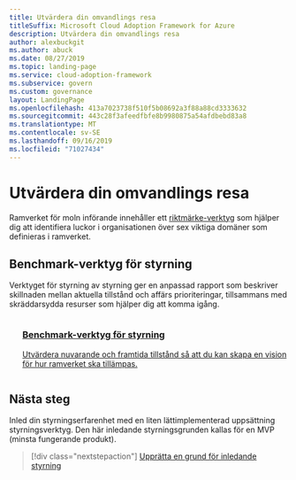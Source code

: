 ```yaml
---
title: Utvärdera din omvandlings resa
titleSuffix: Microsoft Cloud Adoption Framework for Azure
description: Utvärdera din omvandlings resa
author: alexbuckgit
ms.author: abuck
ms.date: 08/27/2019
ms.topic: landing-page
ms.service: cloud-adoption-framework
ms.subservice: govern
ms.custom: governance
layout: LandingPage
ms.openlocfilehash: 413a7023738f510f5b08692a3f88a88cd3333632
ms.sourcegitcommit: 443c28f3afeedfbfe8b9980875a54afdbebd83a8
ms.translationtype: MT
ms.contentlocale: sv-SE
ms.lasthandoff: 09/16/2019
ms.locfileid: "71027434"
---
```

# <a name="assess-your-transformation-journey"></a>Utvärdera din omvandlings resa

Ramverket för moln införande innehåller ett [riktmärke-verktyg](https://cafbaseline.com) som hjälper dig att identifiera luckor i organisationen över sex viktiga domäner som definieras i ramverket.

## <a name="governance-benchmark-tool"></a>Benchmark-verktyg för styrning

Verktyget för styrning av styrning ger en anpassad rapport som beskriver skillnaden mellan aktuella tillstånd och affärs prioriteringar, tillsammans med skräddarsydda resurser som hjälper dig att komma igång.

<!-- markdownlint-disable MD033 -->

<ul class="panelContent cardsZ">
    <li style="display: flex; flex-direction: column;">
        <a href="https://cafbaseline.com" style="display: flex; flex-direction: column; flex: 1 0 auto;">
            <div class="cardSize" style="flex: 1 0 auto; display: flex;">
                <div class="cardPadding" style="display: flex;">
                    <div class="card">
                        <div class="cardText">
                            <h3>Benchmark-verktyg för styrning</h3>
                            <p>Utvärdera nuvarande och framtida tillstånd så att du kan skapa en vision för hur ramverket ska tillämpas.</p>
                            <p></p>
                        </div>
                    </div>
                </div>
            </div>
        </a>
    </li>
</ul>

<!-- markdownlint-enable MD033 -->

## <a name="next-steps"></a>Nästa steg

Inled din styrningserfarenhet med en liten lättimplementerad uppsättning styrningsverktyg. Den här inledande styrningsgrunden kallas för en MVP (minsta fungerande produkt).

> [!div class="nextstepaction"]
> [Upprätta en grund för inledande styrning](./initial-foundation.md)
